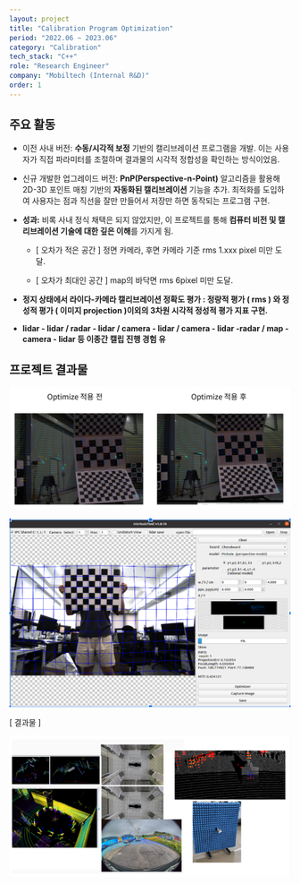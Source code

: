 ```yaml
---
layout: project
title: "Calibration Program Optimization"
period: "2022.06 ~ 2023.06"
category: "Calibration"
tech_stack: "C++"
role: "Research Engineer"
company: "Mobiltech (Internal R&D)"
order: 1
---
```


## 주요 활동

- 이전 사내 버전: **수동/시각적 보정** 기반의 캘리브레이션 프로그램을 개발. 이는 사용자가 직접 파라미터를 조절하며 결과물의 시각적 정합성을 확인하는 방식이었음.

- 신규 개발한 업그레이드 버전: **PnP(Perspective-n-Point)** 알고리즘을 활용해 2D-3D 포인트 매칭 기반의 **자동화된 캘리브레이션** 기능을 추가. 최적화를 도입하여 사용자는 점과 직선을 잘만 만들어서 저장만 하면 동작되는 프로그램 구현.

- **성과:** 비록 사내 정식 채택은 되지 않았지만, 이 프로젝트를 통해 **컴퓨터 비전 및 캘리브레이션 기술에 대한 깊은 이해**를 가지게 됨.

  - [ 오차가 적은 공간 ] 정면 카메라, 후면 카메라 기준 rms 1.xxx pixel 미만 도달.

  - [ 오차가 최대인 공간 ] map의 바닥면 rms 6pixel 미만 도달.

- **정지 상태에서 라이다-카메라 캘리브레이션 정확도 평가 : 정량적 평가 ( rms ) 와 정성적 평가 ( 이미지 projection )이외의 3차원 시각적 정성적 평가 지표 구현.**

- **lidar - lidar / radar - lidar / camera - lidar / camera - lidar -radar / map - camera - lidar 등 이종간 캘립 진행 경험 유**

## 프로젝트 결과물

![](/assets/images/projects/calib_optimization/workflow.png)

![](/assets/images/projects/calib_optimization/result1.png)

[ 결과물 ]

![](/assets/images/projects/calib_optimization/result2.png)
